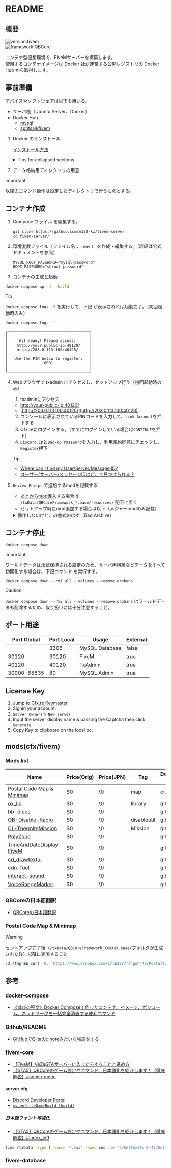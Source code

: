 # README

## 概要

![version:fivem](https://img.shields.io/badge/version-fivem-brightgreen)  
![framework:QBCore](https://img.shields.io/badge/framework-QBCore-brightgreen)  

コンテナ型仮想環境で、FiveMサーバーを構築します。  
使用するコンテナイメージは Docker 社が運営する公開レジストリの Docker Hub から取得します。  

## 事前準備

デバイスやソフトウェアは以下を用いる。  

- サーバ機（Ubuntu Server、Docker）
- Docker Hub
	- [mysql](https://hub.docker.com/_/mysql)
	- [spritsail/fivem](https://hub.docker.com/r/spritsail/fivem)

1. Docker のインストール
    
	[インストール方法](https://docs.docker.jp/engine/installation/linux/index.html)  

	<details>
		<summary>Tips for collapsed sections</summary>

	</details>

3. データ格納用ディレクトリの用意

> [!IMPORTANT]
> 以降のコマンド操作は設定したディレクトリで行うものとする。

## コンテナ作成

1. Compose ファイル を編集する。

	```bash
	git clone https://github.com/n138-kz/fivem-server
	cd fivem-server/
	```

2. 環境変数ファイル（ファイル名： `.env` ） を作成・編集する。（詳細は公式ドキュメントを参照）

	```c:.env
	MYSQL_ROOT_PASSWORD="mysql-password"
	ROOT_PASSWORD="shroot-password"
	```

3. コンテナの生成と起動

```bash
docker compose up -d --build 
```

> [!TIP]
> `docker compose logs -f` を実行して、下記 が表示されれば起動完了。（初回起動時のみ）
>
> ```sh
> docker compose logs -f
> ```
> ```
> ┌────────────────────────────────────┐
> │                                    │
> │     All ready! Please access:      │
> │    http://your-public-ip:40120/    │
> │    http://203.0.113.100:40120/     │
> │                                    │
> │   Use the PIN below to register:   │
> │                0001                │
> │                                    │
> └────────────────────────────────────┘
> ```

4. Webブラウザで txadmin にアクセスし、セットアップ行う（初回起動時のみ）

	1. txadminにアクセス
	- [http://your-public-ip:40120/](http://203.0.113.100:40120)
	- [http://203.0.113.100:40120/](http://203.0.113.100:40120)

	2. コンソールに表示されているPINコードを入力して、`Link Account`を押下する
	3. Cfx.reにログインする。（すでにログインしている場合は`CONTINUE`を押下）
	4. `Discord ID`と`Backup Password`を入力し、利用規約同意にチェックし、`Register`押下

	> [!TIP]
	> - [Where can I find my User/Server/Message ID?](https://support.discord.com/hc/en-us/articles/206346498-Where-can-I-find-my-User-Server-Message-ID)
	> - [ユーザー/サーバー/メッセージIDはどこで見つけられる？](https://support.discord.com/hc/ja/articles/206346498-%E3%83%A6%E3%83%BC%E3%82%B6%E3%83%BC-%E3%82%B5%E3%83%BC%E3%83%90%E3%83%BC-%E3%83%A1%E3%83%83%E3%82%BB%E3%83%BC%E3%82%B8ID%E3%81%AF%E3%81%A9%E3%81%93%E3%81%A7%E8%A6%8B%E3%81%A4%E3%81%91%E3%82%89%E3%82%8C%E3%82%8B)

5. `Review Recipe` で追加するmodを記載する

	- [あとからmod導入](#modscfxfivem)する場合は `/txData/QBCoreFramework_*.base/resources/` 配下に置く
	- セットアップ時にmod追加する場合は以下（メジャーmodのみ記載）
	
	<details>
		<summary>動作しないけどこの書式のはず（Bad Archive）</summary>
		
		- [Postal Code Map & Minimap](https://forum.cfx.re/t/release-postal-code-map-minimap-new-improved-v1-3/147458)
	
		1. Review Recipe に下記追記
		- `# Clean up`(だいたい422行目付近) より前に記載する
		- yamlの書式に合わせ記載する（インデントなど）

		```text
		- action: download_file
		  path: ./tmp/Postal_Code_Map.zip
		  url: https://www.dropbox.com/s/lb22r7rb4gwh44o/Postal%20Code%20Map.zip
		- action: unzip
		  dest: ./resources/[mods]
		  src: ./tmp/Postal_Code_Map.zip
		```

		2. server.cfg に下記追加
		```
		ensure [mods]
		```
	</details>

## コンテナ停止

```bash
docker compose down
```

> [!IMPORTANT]
> ワールドデータは永続保持される設定のため、サーバ再構築などデータをすべて初期化する場合は、下記コマンド を実行する。
> ```
> docker compose down --rmi all --volumes --remove-orphans
> ```

> [!CAUTION]
> `docker compose down --rmi all --volumes --remove-orphans` はワールドデータも削除するため、取り扱いには十分注意すること。

## ポート用途

| Port Global | Port Local | Usage          | External | 
| ----------- | ---------- | -------------- | -------- | 
|             | 3306       | MySQL Database | false    | 
| 30120       | 30120      | FiveM          | true     | 
| 40120       | 40120      | TxAdmin        | true     | 
| 30000-65535 | 80         | MySQL Admin    | true     | 

## License Key

1. Jump to [Cfx.re Keymaster](https://keymaster.fivem.net/login)
2. Signin your account.
3. `Server Owners` > `New server`
4. Input the server display name & passing the Captcha then click `Generate`.
5. Copy Key to clipboard on the local pc.

## mods(cfx/fivem)

### Mods list

| Name | Price(Orig) | Price(JPN) | Tag | Download Src | Description |
| ---- | ----------- | ---------- | --- | ------------ | ----------- |
| [Postal Code Map & Minimap](https://forum.cfx.re/t/release-postal-code-map-minimap-new-improved-v1-3/147458) | $0 | \0 | map | cfx.re | postal map |
| [ox_lib](https://github.com/overextended/ox_lib) | $0 | \0 | library | github | |
| [bb-dices](https://github.com/BarBaroNN/bb-dices) | $0 | \0 | | github | |
| [QB-Disable-Radio](https://github.com/IanToujou/QB-Disable-Radio) | $0 | \0 | disableutil | github | |
| [CL-ThermiteMission](https://github.com/NevoSwissa/CL-ThermiteMission) | $0 | \0 | Mission | github | |
| [PolyZone](https://github.com/mkafrin/PolyZone) | $0 | \0 | | github | |
| [TimeAndDateDisplay-FiveM](https://github.com/JokeDevil/TimeAndDateDisplay-FiveM) | $0 | \0 | | github | |
| [cd_drawtextui](https://forum.cfx.re/t/free-release-draw-text-ui/1885313) | $0 | \0 | | github | |
| [cdn-fuel](https://github.com/CodineDev/cdn-fuel) | $0 | \0 | | github | |
| [interact-sound](https://github.com/plunkettscott/interact-sound) | $0 | \0 | | github | |
| [VoiceRangeMarker](https://github.com/TomPecs/vrm) | $0 | \0 | | github | |


### QBCoreの日本語翻訳
- [QBCoreの日本語翻訳](https://gamesv.agepote.jp/download/fivemserver-jp-translation)

### Postal Code Map & Minimap

> [!WARNING]
> セットアップ完了後（`/txData/QBCoreFramework_XXXXXX.base/`フォルダが生成された後）以降に実施すること

```sh
cd /tmp && curl -OL 'https://www.dropbox.com/s/lb22r7rb4gwh44o/Postal%20Code%20Map.zip?dl=0' && unar Postal%20Code%20Map.zip && mv Postal%20Code%20Map/Server\ Resource/map /txData/QBCoreFramework_*.base/resources/
```

## 参考

### docker-compose

- [《滅びの呪文》Docker Composeで作ったコンテナ、イメージ、ボリューム、ネットワークを一括完全消去する便利コマンド](https://qiita.com/suin/items/19d65e191b96a0079417)

### Github/README

- [GitHubでQiitaの:::noteみたいな強調をする](https://qiita.com/lobmto/items/d02532134782f34c0e2f)

### fivem-core

- [【FiveM】VeZaGTAサーバーに入ったらすることと進め方](https://veza.jp/gta/tips/playserver)
- [【GTA5】QBCoreのゲーム設定やコマンド、日本語化を紹介します！【徹底解説】#admin-menu](https://gamesv.agepote.jp/game-server/qbcore-setting#admin-menu)

#### server.cfg

- [Discord Developer Portal](https://discord.com/developers/applications)
- [`sv_enforceGameBuild [build]`](https://docs.fivem.net/docs/server-manual/server-commands/#sv_enforcegamebuild-build)

##### 日本語フォント可視化

- [【GTA5】QBCoreのゲーム設定やコマンド、日本語化を紹介します！【徹底解説】#index_id9](https://gamesv.agepote.jp/game-server/qbcore-setting#index_id9)

```bash
find /txData -type f -name '*.lua' -exec sed -ie 's/SetTextFont(4)/SetTextFont(0)/g' {} \;;
```

### fivem-database
